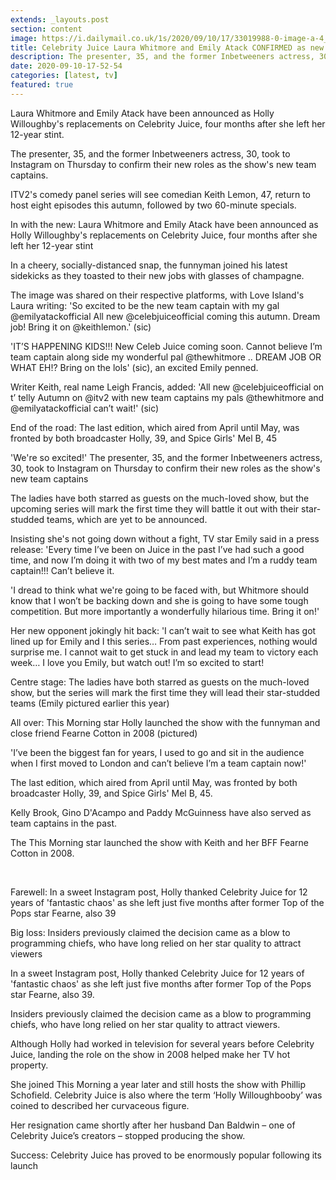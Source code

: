 ```yaml
---
extends: _layouts.post
section: content
image: https://i.dailymail.co.uk/1s/2020/09/10/17/33019988-0-image-a-4_1599754987849.jpg 
title: Celebrity Juice Laura Whitmore and Emily Atack CONFIRMED as new team captains 
description: The presenter, 35, and the former Inbetweeners actress, 30, took to Instagram on Thursday to confirm their new roles as the shows new team captains alongside host Keith Lemon, 47, 
date: 2020-09-10-17-52-54 
categories: [latest, tv] 
featured: true 
--- 
```

Laura Whitmore and Emily Atack have been announced as Holly Willoughby's replacements on Celebrity Juice, four months after she left her 12-year stint.

The presenter, 35, and the former Inbetweeners actress, 30, took to Instagram on Thursday to confirm their new roles as the show's new team captains.

ITV2's comedy panel series will see comedian Keith Lemon, 47, return to host eight episodes this autumn, followed by two 60-minute specials. 

In with the new: Laura Whitmore and Emily Atack have been announced as Holly Willoughby's replacements on Celebrity Juice, four months after she left her 12-year stint

In a cheery, socially-distanced snap, the funnyman joined his latest sidekicks as they toasted to their new jobs with glasses of champagne.

The image was shared on their respective platforms, with Love Island's Laura writing: 'So excited to be the new team captain with my gal @emilyatackofficial All new @celebjuiceofficial coming this autumn. Dream job! Bring it on @keithlemon.' (sic)

'IT’S HAPPENING KIDS!!! New Celeb Juice coming soon. Cannot believe I’m team captain along side my wonderful pal @thewhitmore .. DREAM JOB OR WHAT EH!? Bring on the lols' (sic), an excited Emily penned.

Writer Keith, real name Leigh Francis, added: 'All new @celebjuiceofficial on t’ telly Autumn on @itv2 with new team captains my pals @thewhitmore and @emilyatackofficial can’t wait!' (sic)

End of the road: The last edition, which aired from April until May, was fronted by both broadcaster Holly, 39, and Spice Girls' Mel B, 45





'We're so excited!' The presenter, 35, and the former Inbetweeners actress, 30, took to Instagram on Thursday to confirm their new roles as the show's new team captains

The ladies have both starred as guests on the much-loved show, but the upcoming series will mark the first time they will battle it out with their star-studded teams, which are yet to be announced. 

Insisting she's not going down without a fight, TV star Emily said in a press release: 'Every time I’ve been on Juice in the past I’ve had such a good time, and now I’m doing it with two of my best mates and I’m a ruddy team captain!!! Can’t believe it. 

'I dread to think what we're going to be faced with, but Whitmore should know that I won’t be backing down and she is going to have some tough competition. But more importantly a wonderfully hilarious time. Bring it on!'

Her new opponent jokingly hit back: 'I can’t wait to see what Keith has got lined up for Emily and I this series… From past experiences, nothing would surprise me. I cannot wait to get stuck in and lead my team to victory each week… I love you Emily, but watch out! I’m so excited to start!

Centre stage: The ladies have both starred as guests on the much-loved show, but the series will mark the first time they will lead their star-studded teams (Emily pictured earlier this year)

All over: This Morning star Holly launched the show with the funnyman and close friend Fearne Cotton in 2008 (pictured)

'I’ve been the biggest fan for years, I used to go and sit in the audience when I first moved to London and can’t believe I’m a team captain now!' 

The last edition, which aired from April until May, was fronted by both broadcaster Holly, 39, and Spice Girls' Mel B, 45.

Kelly Brook, Gino D'Acampo and Paddy McGuinness have also served as team captains in the past. 

The This Morning star launched the show with Keith and her BFF Fearne Cotton in 2008.

 

Farewell: In a sweet Instagram post, Holly thanked Celebrity Juice for 12 years of 'fantastic chaos' as she left just five months after former Top of the Pops star Fearne, also 39

Big loss: Insiders previously claimed the decision came as a blow to programming chiefs, who have long relied on her star quality to attract viewers 

In a sweet Instagram post, Holly thanked Celebrity Juice for 12 years of 'fantastic chaos' as she left just five months after former Top of the Pops star Fearne, also 39.  

Insiders previously claimed the decision came as a blow to programming chiefs, who have long relied on her star quality to attract viewers. 

Although Holly had worked in television for several years before Celebrity Juice, landing the role on the show in 2008 helped make her TV hot property.

She joined This Morning a year later and still hosts the show with Phillip Schofield. Celebrity Juice is also where the term ‘Holly Willoughbooby’ was coined to described her curvaceous figure.

Her resignation came shortly after her husband Dan Baldwin – one of Celebrity Juice’s creators – stopped producing the show. 

Success: Celebrity Juice has proved to be enormously popular following its launch 

